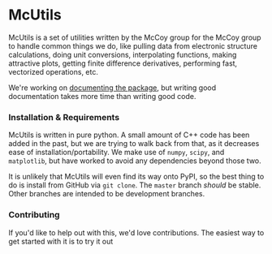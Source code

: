 # McUtils

McUtils is a set of utilities written by the McCoy group for the McCoy group to handle common things we do, like pulling data from electronic structure calculations, doing unit conversions, interpolating functions, making attractive plots, getting finite difference derivatives, performing fast, vectorized operations, etc.

We're working on [documenting the package](https://mccoygroup.github.io/References/Documentation/McUtils.html), but writing good documentation takes more time than writing good code.

### Installation & Requirements

McUtils is written in pure python. A small amount of C++ code has been added in the past, but we are trying to walk back from that, as it decreases ease of installation/portability.
We make use of `numpy`, `scipy`, and `matplotlib`, but have worked to avoid any dependencies beyond those two.

It is unlikely that McUtils will even find its way onto PyPI, so the best thing to do is install from GitHub via `git clone`. The `master` branch _should_ be stable. Other branches are intended to be development branches. 

### Contributing

If you'd like to help out with this, we'd love contributions.
The easiest way to get started with it is to try it out